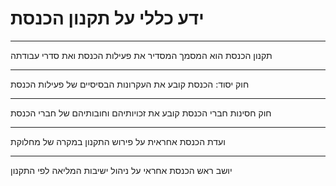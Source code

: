 # ידע כללי על תקנון הכנסת

---

תקנון הכנסת הוא המסמך המסדיר את פעילות הכנסת ואת סדרי עבודתה

---

חוק יסוד: הכנסת קובע את העקרונות הבסיסיים של פעילות הכנסת

---

חוק חסינות חברי הכנסת קובע את זכויותיהם וחובותיהם של חברי הכנסת

---

ועדת הכנסת אחראית על פירוש התקנון במקרה של מחלוקת

---

יושב ראש הכנסת אחראי על ניהול ישיבות המליאה לפי התקנון
